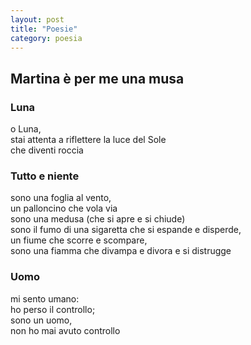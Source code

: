 ```yaml
---
layout: post
title: "Poesie"
category: poesia
---
```


## Martina è per me una musa

### Luna 

o Luna,  
stai attenta a riflettere la luce del Sole   
che diventi roccia  

### Tutto e niente

sono una foglia al vento,  
un palloncino che vola via  
sono una medusa (che si apre e si chiude)  
sono il fumo di una sigaretta che si espande e disperde,  
un fiume che scorre e scompare,  
sono una fiamma che divampa e divora e si distrugge  

### Uomo

mi sento umano:   
ho perso il controllo;   
sono un uomo,  
non ho mai avuto controllo  
